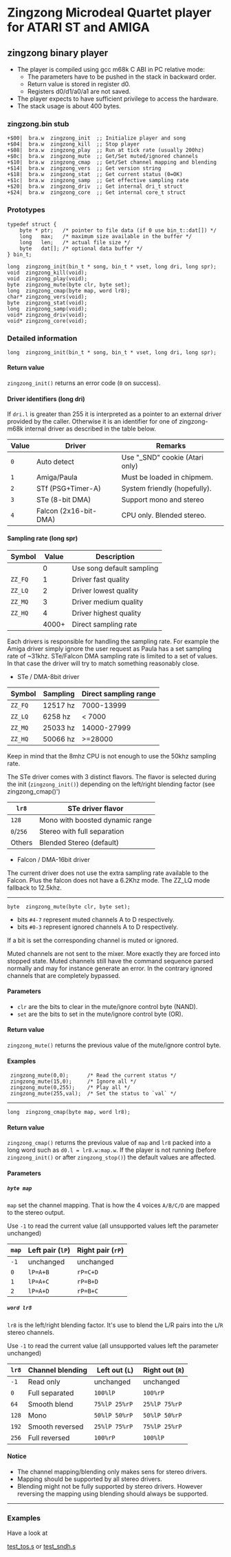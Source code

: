 # Zingzong Microdeal Quartet player for ATARI ST and AMIGA

## zingzong binary player

 * The player is compiled using gcc m68k C ABI in PC relative mode:
   * The parameters have to be pushed in the stack in backward order.
   * Return value is stored in register d0.
   * Registers d0/d1/a0/a1 are not saved.
 * The player expects to have sufficient privilege to access the hardware.
 * The stack usage is about 400 bytes.


### zingzong.bin stub

    +$00|  bra.w  zingzong_init  ;; Initialize player and song
    +$04|  bra.w  zingzong_kill  ;; Stop player
    +$08|  bra.w  zingzong_play  ;; Run at tick rate (usually 200hz)
    +$0c|  bra.w  zingzong_mute  ;; Get/Set muted/ignored channels
    +$10|  bra.w  zingzong_cmap  ;; Get/Set channel mapping and blending
    +$14|  bra.w  zingzong_vers  ;; Get version string
    +$18|  bra.w  zingzong_stat  ;; Get current status (0=OK)
    +$1c|  bra.w  zingzong_samp  ;; Get effective sampling rate
    +$20|  bra.w  zingzong_driv  ;; Get internal dri_t struct
    +$24|  bra.w  zingzong_core  ;; Get internal core_t struct


### Prototypes

    typedef struct {
        byte * ptr;   /* pointer to file data (if 0 use bin_t::dat[]) */
        long   max;   /* maximum size available in the buffer */
        long   len;   /* actual file size */
        byte   dat[]; /* optional data buffer */
    } bin_t;

    long  zingzong_init(bin_t * song, bin_t * vset, long dri, long spr);
    void  zingzong_kill(void);
    void  zingzong_play(void);
    byte  zingzong_mute(byte clr, byte set);
    long  zingzong_cmap(byte map, word lr8);
    char* zingzong_vers(void);
    byte  zingzong_stat(void);
    long  zingzong_samp(void);
    void* zingzong_driv(void);
    void* zingzong_core(void);


### Detailed information

    long  zingzong_init(bin_t * song, bin_t * vset, long dri, long spr);

#### Return value

`zingzong_init()` returns an error code (`0` on success).

#### Driver identifiers (long dri)

 If `dri.l` is greater than 255 it is interpreted as a pointer to an
 external driver provided by the caller. Otherwise it is an identifier
 for one of zingzong-m68k internal driver as described in the table
 below.

 |  Value |           Driver         |             Remarks            |
 |--------|--------------------------|--------------------------------|
 |   `0`  |  Auto detect             | Use "_SND" cookie (Atari only) |
 |   `1`  |  Amiga/Paula             | Must be loaded in chipmem.     |
 |   `2`  |  STf (PSG+Timer-A)       | System friendly (hopefully).   |
 |   `3`  |  STe (8-bit DMA)         | Support mono and stereo        |
 |   `4`  |  Falcon (2x16-bit-DMA)   | CPU only. Blended stereo.      |

#### Sampling rate (long spr)

 | Symbol  | Value |       Description           |
 |---------|-------|-----------------------------|
 |         |   0   |  Use song default sampling  |
 | `ZZ_FQ` |   1   |  Driver fast quality        |
 | `ZZ_LQ` |   2   |  Driver lowest quality      |
 | `ZZ_MQ` |   3   |  Driver medium quality      |
 | `ZZ_HQ` |   4   |  Driver highest quality     |
 |         | 4000+ |  Direct sampling rate       |

 Each drivers is responsible for handling the sampling rate. For
 example the Amiga driver simply ignore the user request as Paula has
 a set sampling rate of ~31khz. STe/Falcon DMA sampling rate is
 limited to a set of values. In that case the driver will try to match
 something reasonably close.

 * STe / DMA-8bit driver

 | Symbol  | Sampling | Direct sampling range |
 |---------|----------|-----------------------|
 | `ZZ_FQ` | 12517 hz | 7000-13999            |
 | `ZZ_LQ` |  6258 hz | < 7000                |
 | `ZZ_MQ` | 25033 hz | 14000-27999           |
 | `ZZ_HQ` | 50066 hz | >=28000               |

 Keep in mind that the 8mhz CPU is not enough to use the 50khz
 sampling rate.

 The STe driver comes with 3 distinct flavors. The flavor is selected
 during the init (`zingzong_init()`) depending on the left/right
 blending factor (see zingzong_cmap()')
 
 |   `lr8`   | STe driver flavor               |
 |-----------|---------------------------------|
 |   `128`   | Mono with boosted dynamic range |
 | `0`/`256` | Stereo with full separation     |
 |  Others   | Blended Stereo (default)        |
 

 * Falcon / DMA-16bit driver

 The current driver does not use the extra sampling rate available to
 the Falcon. Plus the falcon does not have a 6.2Khz mode. The ZZ_LQ
 mode fallback to 12.5khz.

--------------------------------------------------------------------------

    byte  zingzong_mute(byte clr, byte set);

  * bits `#4-7` represent muted channels A to D respectively.
  * bits `#0-3` represent ignored channels A to D respectively.

 If a bit is set the corresponding channel is muted or ignored.

 Muted channels are not sent to the mixer. More exactly they are
 forced into stopped state. Muted channels still have the command
 sequence parsed normally and may for instance generate an error. In
 the contrary ignored channels that are completely bypassed.

#### Parameters

* `clr` are the bits to clear in the mute/ignore control byte (NAND).
* `set` are the bits to set  in the mute/ignore control byte (OR).

#### Return value

`zingzong_mute()` returns the previous value of the mute/ignore
control byte.

#### Examples

     zingzong_mute(0,0);      /* Read the current status */
     zingzong_mute(15,0);     /* Ignore all */
     zingzong_mute(0,255);    /* Play all */
     zingzong_mute(255,val);  /* Set the status to `val` */

--------------------------------------------------------------------------

    long  zingzong_cmap(byte map, word lr8);

#### Return value

`zingzong_cmap()` returns the previous value of `map` and `lr8` packed
into a long word such as `d0.l = lr8.w:map.w`. If the player is not
running (before `zingzong_init()` or after `zingzong_stop()`) the
default values are affected.

#### Parameters

##### `byte map`

`map` set the channel mapping. That is how the 4 voices `A/B/C/D` are
mapped to the stereo output.

Use `-1` to read the current value (all unsupported values left the
parameter unchanged)


  | `map` |  Left pair (`lP`) | Right pair (`rP`) |
  |-------|-------------------|-------------------|
  | `-1`  |         unchanged | unchanged         |
  |  `0`  |          `lP=A+B` | `rP=C+D`          |
  |  `1`  |          `lP=A+C` | `rP=B+D`          |
  |  `2`  |          `lP=A+D` | `rP=B+C`          |


##### `word lr8`

`lr8` is the left/right blending factor. It's use to blend the L/R
pairs into the `L`/`R` stereo channels.

Use `-1` to read the current value (all unsupported values left the
parameter unchanged)

  | `lr8`  | Channel blending | Left out (`L`) | Right out (`R`) |
  |--------|------------------|----------------|-----------------|
  |  `-1`  | Read only        |    unchanged   |    unchanged    |
  |   `0`  | Full separated   |    `100%lP`    |    `100%rP`     |
  |  `64`  | Smooth blend     | `75%lP 25%rP ` |  `25%lP 75%rP`  |
  |  `128` | Mono             | `50%lP 50%rP`  |  `50%lP 50%rP`  |
  |  `192` | Smooth reversed  | `25%lP 75%rP`  |  `75%lP 25%rP`  |
  |  `256` | Full reversed    |    `100%rP`    |    `100%lP`     |


#### Notice

  * The channel mapping/blending only makes sens for stereo drivers.
  * Mapping should be supported by all stereo drivers.
  * Blending might not be fully supported by stereo drivers. However
    reversing the mapping using blending should always be supported.

--------------------------------------------------------------------------

### Examples

Have a look at

[test_tos.s](http://github.com/benjihan/zingzong/blob/master/src/zz-m68k/test_tos.s)
 or
[test_sndh.s](http://github.com/benjihan/zingzong/blob/master/src/zz-m68k/test_sndh.s)
